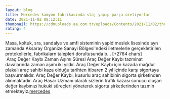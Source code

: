 ```yaml
--- 
layout: blog
title: Mercedes kamyon fabrikasında staj yapıp parça üretiyorlar
date: 2021-11-02 08:12:11
thumbnail: https://cdnuploads.aa.com.tr/uploads/Contents/2021/11/02/thumbs_b_c_2bad7cb9c8ef26a082b07e3b6ec8e1e4.jpg?v=113334
rating: 4
---
```

Masa, koltuk, sra, sandalye ve amfi sisteminin yapld meslek lisesinde ayn zamanda Aksaray Organize Sanayi Bölgesi'ndeki iletmelerle gerçekletirilen protokollerle, fabrikalarn talepleri dorultusunda b… [+2764 chars]</br>&nbsp;Araç Değer Kaybı Zaman Aşımı Süresi
Araç Değer Kaybı tazminat davalarında zaman aşımı iki yıldır. Araç Değer Kaybı için kazada mağdur plakalı araç sahibi kaza olduğu tarihten itibaren 2 yıl içinde karşı sigortaya başvurmalıdır. Araç Değer Kaybı, kusurlu araç sahibinin sigorta şirketinden alınmaktadır. Araç Hasar Uzmanı olarak sizlerin trafik kazası sonucu oluşan değer kaybınızı hukuki süreçleri yöneterek sigorta şirketlerinden tazmin etmekteyiz.<a href="https://www.profesyonelfirma.com/firma/arac-deger-kaybi-hesaplama">mercedes</a>